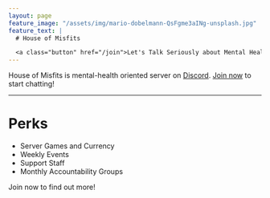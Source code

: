 ```yaml
---
layout: page
feature_image: "/assets/img/mario-dobelmann-QsFgme3aINg-unsplash.jpg"
feature_text: |
  # House of Misfits

  <a class="button" href="/join">Let's Talk Seriously about Mental Health</a>
---
```


House of Misfits is mental-health oriented server on [Discord](https://discordapp.com). [Join now](join) to start chatting!

-----

# Perks

 - Server Games and Currency
 - Weekly Events
 - Support Staff
 - Monthly Accountability Groups

 Join now to find out more!
